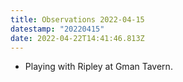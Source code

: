 ```yaml
---
title: Observations 2022-04-15
datestamp: "20220415"
date: 2022-04-22T14:41:46.813Z
---
```

- Playing with Ripley at Gman Tavern.